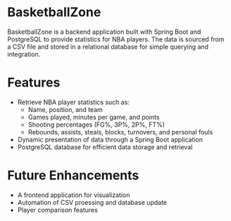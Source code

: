 # BasketballZone

BasketballZone is a backend application built with Spring Boot and PostgreSQL to provide statistics for NBA players.
The data is sourced from a CSV file and stored in a relational database for simple querying and integration.

# Features

- Retrieve NBA player statistics such as:
  - Name, position, and team
  - Games played, minutes per game, and points
  - Shooting percentages (FG%, 3P%, 2P%, FT%)
  - Rebounds, assists, steals, blocks, turnovers, and personal fouls
- Dynamic presentation of data through a Spring Boot application
- PostgreSQL database for efficient data storage and retrieval

# Future Enhancements

- A frontend application for visualization
- Automation of CSV proessing and database update
- Player comparison features
